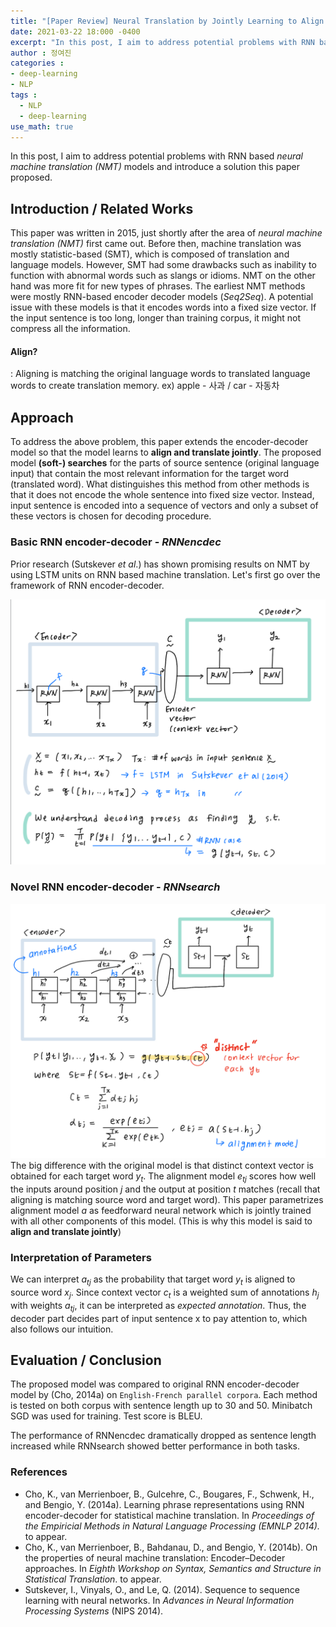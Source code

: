 ```yaml
---
title: "[Paper Review] Neural Translation by Jointly Learning to Align and Translate (2015)"
date: 2021-03-22 18:000 -0400
excerpt: "In this post, I aim to address potential problems with RNN based _neural machine translation (NMT)_ models and introduce a solution this paper proposed."
author : 정여진
categories :
- deep-learning
- NLP
tags :
  - NLP
  - deep-learning
use_math: true
---
```

In this post, I aim to address potential problems with RNN based _neural machine translation (NMT)_ models and introduce a solution this paper proposed.

## Introduction / Related Works

This paper was written in 2015, just shortly after the area of _neural machine translation (NMT)_ first came out. Before then, machine translation was mostly statistic-based (SMT), which is composed of translation and language models. However, SMT had some drawbacks such as inability to function with abnormal  words such as slangs or idioms. NMT on the other hand was more fit for new types of phrases. The earliest NMT methods were mostly RNN-based encoder decoder models (_Seq2Seq_). A potential issue with these models is that it encodes words into a fixed size vector. If the input sentence is too long, longer than training corpus, it might not compress all the information.


#### Align?
: Aligning is matching the original language words to translated language words to create translation memory.
ex) apple - 사과 / car - 자동차


## Approach
To address the above problem, this paper extends the encoder-decoder model so that the model learns to **align and translate jointly**. The proposed model **(soft-) searches** for the parts of source sentence (original language input) that contain the most relevant information for the target word (translated word). What distinguishes this method from other methods is that it does not encode the whole sentence into fixed size vector. Instead, input sentence is encoded into a sequence of vectors and only a subset of these vectors is chosen for decoding procedure.

### Basic RNN encoder-decoder - _RNNencdec_
Prior research (Sutskever _et al_.) has shown promising results on NMT by using LSTM units on RNN based machine translation. Let's first go over the framework of RNN encoder-decoder.

![2021-03-22-1](/assets/2021-03-22-nlp5-1.jpeg)


### Novel RNN encoder-decoder -  _RNNsearch_

![2021-03-22-2](/assets/2021-03-22-nlp5-2.jpeg)
The big difference with the original model is that distinct context vector is obtained for each target word $y_{t}$. The alignment model $e_{tj}$ scores how well the inputs around position $j$ and the output at position $t$ matches (recall that aligning is matching source word and target word). This paper parametrizes alignment model $a$ as feedforward neural network which is jointly trained with all other components of this model. (This is why this model is said to **align and translate jointly**)

### Interpretation of Parameters
We can interpret $a_{tj}$ as the probability that target word $y_{t}$ is aligned to source word $x_{j}$. Since context vector $c_{t}$ is a weighted sum of annotations $h_{j}$ with weights $a_{tj}$, it can be interpreted as _expected annotation_. Thus, the decoder part decides part of input sentence x to pay attention to, which also follows our intuition.

## Evaluation / Conclusion
The proposed model was compared to original RNN encoder-decoder model by (Cho, 2014a) on `English-French parallel corpora`. Each method is tested on both corpus with sentence length up to 30 and 50. Minibatch SGD was used for training. Test score is BLEU.

The performance of RNNencdec dramatically dropped  as  sentence length increased while RNNsearch showed better performance in both tasks.


### References
- Cho, K., van Merrienboer, B., Gulcehre, C., Bougares, F., Schwenk, H., and Bengio, Y. (2014a). Learning phrase representations using RNN encoder-decoder for statistical machine translation. In _Proceedings of the Empiricial Methods in Natural Language Processing (EMNLP 2014)._ to appear.
- Cho, K., van Merrienboer, B., Bahdanau, D., and Bengio, Y. (2014b). On the properties of neural machine translation: Encoder–Decoder approaches. In _Eighth Workshop on Syntax, Semantics and Structure in Statistical Translation_. to appear.
- Sutskever, I., Vinyals, O., and Le, Q. (2014). Sequence to sequence learning with neural networks. In _Advances in Neural Information Processing Systems_ (NIPS 2014).
